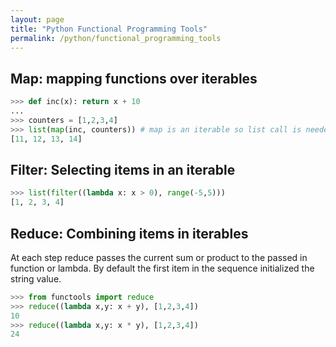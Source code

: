 ```yaml
---
layout: page
title: "Python Functional Programming Tools"
permalink: /python/functional_programming_tools
---
```


## Map: mapping functions over iterables

```python
>>> def inc(x): return x + 10
...
>>> counters = [1,2,3,4]
>>> list(map(inc, counters)) # map is an iterable so list call is needed to make it a list
[11, 12, 13, 14]
```

## Filter: Selecting items in an iterable

```python
>>> list(filter((lambda x: x > 0), range(-5,5)))
[1, 2, 3, 4]
```

## Reduce: Combining items in iterables

At each step reduce passes the current sum or product to the passed in function or lambda. By default the first item in the sequence initialized the string value.

```python
>>> from functools import reduce
>>> reduce((lambda x,y: x + y), [1,2,3,4])
10
>>> reduce((lambda x,y: x * y), [1,2,3,4])
24
```